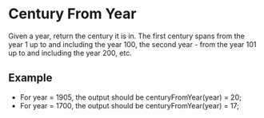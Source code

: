 # Century From Year

Given a year, return the century it is in. The first century spans from the year 1 up to and including the year 100, the second year - from the year 101 up to and including the year 200, etc.

## Example

- For year = 1905, the output should be centuryFromYear(year) = 20;
- For year = 1700, the output should be centuryFromYear(year) = 17;